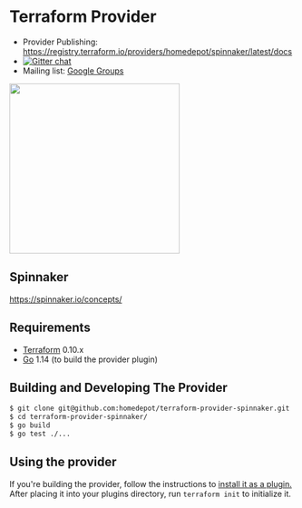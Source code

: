 # Terraform Provider

- Provider Publishing: https://registry.terraform.io/providers/homedepot/spinnaker/latest/docs
- [![Gitter chat](https://badges.gitter.im/hashicorp-terraform/Lobby.png)](https://gitter.im/hashicorp-terraform/Lobby)
- Mailing list: [Google Groups](http://groups.google.com/group/terraform-tool)

<img src="https://cdn.rawgit.com/hashicorp/terraform-website/master/content/source/assets/images/logo-hashicorp.svg" width="300px">

## Spinnaker

https://spinnaker.io/concepts/

## Requirements

- [Terraform](https://www.terraform.io/downloads.html) 0.10.x
- [Go](https://golang.org/doc/install) 1.14 (to build the provider plugin)

## Building and Developing The Provider

```sh
$ git clone git@github.com:homedepot/terraform-provider-spinnaker.git
$ cd terraform-provider-spinnaker/
$ go build
$ go test ./...
```

## Using the provider

If you're building the provider, follow the instructions to [install it as a plugin.](https://www.terraform.io/docs/plugins/basics.html#installing-a-plugin) After placing it into your plugins directory, run `terraform init` to initialize it.
